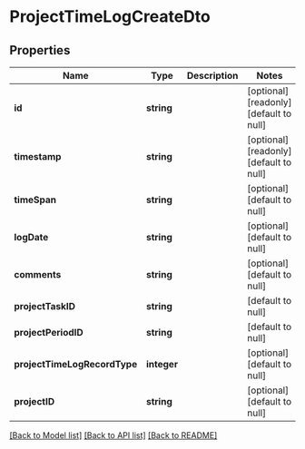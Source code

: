 # ProjectTimeLogCreateDto

## Properties
Name | Type | Description | Notes
------------ | ------------- | ------------- | -------------
**id** | **string** |  | [optional] [readonly] [default to null]
**timestamp** | **string** |  | [optional] [readonly] [default to null]
**timeSpan** | **string** |  | [optional] [default to null]
**logDate** | **string** |  | [optional] [default to null]
**comments** | **string** |  | [optional] [default to null]
**projectTaskID** | **string** |  | [default to null]
**projectPeriodID** | **string** |  | [default to null]
**projectTimeLogRecordType** | **integer** |  | [optional] [default to null]
**projectID** | **string** |  | [optional] [default to null]

[[Back to Model list]](../README.md#documentation-for-models) [[Back to API list]](../README.md#documentation-for-api-endpoints) [[Back to README]](../README.md)


